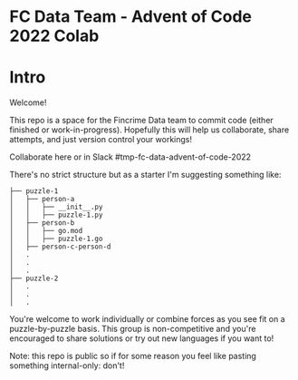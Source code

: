 #  FC Data Team - Advent of Code 2022 Colab

# Intro
Welcome!

This repo is a space for the Fincrime Data team to commit code (either finished or work-in-progress). Hopefully this will help us 
collaborate, share attempts, and just version control your workings!

Collaborate here or in Slack #tmp-fc-data-advent-of-code-2022 

There's no strict structure but as a starter I'm suggesting something like: 

```
├── puzzle-1
│   ├── person-a
│   │   ├── __init__.py
│   │   ├── puzzle-1.py
│   ├── person-b
│   │   ├── go.mod
│   │   ├── puzzle-1.go
│   ├── person-c-person-d
│   .
│   .
│   .
├── puzzle-2
│   .
│   .
│   .
```

You're welcome to work individually or combine forces as you see fit on a puzzle-by-puzzle basis. This group is 
non-competitive and you're encouraged to share solutions or try out new languages if you want to! 


Note: this repo is public so if for some reason you feel like pasting something internal-only: don't!

